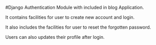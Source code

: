 #Django Authentication Module with included in blog Application.

It contains facilities for user to create new account and login.

It also includes the facilities for user to reset the forgotten password.

Users can also updates their profile after login.
